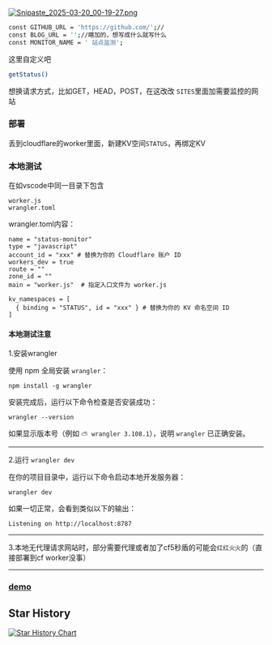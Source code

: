[![Snipaste_2025-03-20_00-19-27.png](https://img.picui.cn/free/2025/03/20/67daef46f2b87.png)](https://img.picui.cn/free/2025/03/20/67daef46f2b87.png)

```bash
const GITHUB_URL = 'https://github.com/';//
const BLOG_URL = '';//瞎加的，想写成什么就写什么
const MONITOR_NAME = ' 站点监测';
```
这里自定义吧
```bash
getStatus()
```
想换请求方式，比如GET，HEAD，POST，在这改改
`SITES`里面加需要监控的网站

### 部署
丢到cloudflare的worker里面，新建KV空间`STATUS`，再绑定KV

### 本地测试
在如vscode中同一目录下包含
```
worker.js
wrangler.toml
```
wrangler.toml内容：
```
name = "status-monitor"
type = "javascript"
account_id = "xxx" # 替换为你的 Cloudflare 账户 ID
workers_dev = true
route = ""
zone_id = ""
main = "worker.js"  # 指定入口文件为 worker.js

kv_namespaces = [
  { binding = "STATUS", id = "xxx" } # 替换为你的 KV 命名空间 ID
]
```

#### 本地测试注意
1.安装wrangler

使用 npm 全局安装 `wrangler`：
```
npm install -g wrangler
```
安装完成后，运行以下命令检查是否安装成功：
```
wrangler --version
```
如果显示版本号（例如 `⛅️ wrangler 3.108.1`），说明 `wrangler` 已正确安装。

------------------------------------------------------------------------------------
2.运行 `wrangler dev`

在你的项目目录中，运行以下命令启动本地开发服务器：
```
wrangler dev
```
如果一切正常，会看到类似以下的输出：
```
Listening on http://localhost:8787
```

-------------------------------------------------------------------------------------
3.本地无代理请求网站时，部分需要代理或者加了cf5秒盾的可能会`红红火火`的（直接部署到cf worker没事）

------------------------------------------------------------------------------------

### [demo](https://status.zhangyux.ddns-ip.net/)


## Star History

<a href="https://www.star-history.com/#banlanzs/cf-web_monitor&Date">
 <picture>
   <source media="(prefers-color-scheme: dark)" srcset="https://api.star-history.com/svg?repos=banlanzs/cf-web_monitor&type=Date&theme=dark" />
   <source media="(prefers-color-scheme: light)" srcset="https://api.star-history.com/svg?repos=banlanzs/cf-web_monitor&type=Date" />
   <img alt="Star History Chart" src="https://api.star-history.com/svg?repos=banlanzs/cf-web_monitor&type=Date" />
 </picture>
</a>
